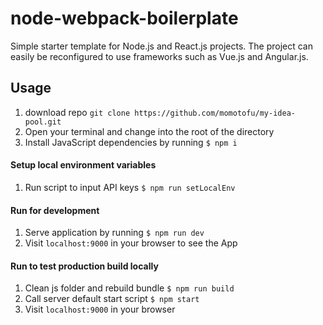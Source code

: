 # node-webpack-boilerplate
Simple starter template for Node.js and React.js projects. The project can 
easily be reconfigured to use frameworks such as Vue.js and Angular.js.

## Usage
1. download repo `git clone https://github.com/momotofu/my-idea-pool.git`
2. Open your terminal and change into the root of the directory
3. Install JavaScript dependencies by running `$ npm i`

#### Setup local environment variables
1. Run script to input API keys `$ npm run setLocalEnv`

#### Run for development
1. Serve application by running `$ npm run dev`
3. Visit `localhost:9000` in your browser to see the App

#### Run to test production build locally
1. Clean js folder and rebuild bundle `$ npm run build`
2. Call server default start script `$ npm start`
2. Visit `localhost:9000` in your browser

